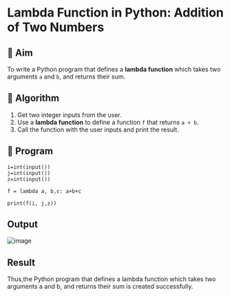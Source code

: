 # Lambda Function in Python: Addition of Two Numbers

## 🎯 Aim
To write a Python program that defines a **lambda function** which takes two arguments `a` and `b`, and returns their sum.

## 🧠 Algorithm
1. Get two integer inputs from the user.
2. Use a **lambda function** to define a function `f` that returns `a + b`.
3. Call the function with the user inputs and print the result.

## 🧾 Program
```
i=int(input())
j=int(input())
z=int(input())

f = lambda a, b,c: a+b+c

print(f(i, j,z))
```

## Output

![image](https://github.com/user-attachments/assets/c67311de-5870-42b4-94bb-1b4c2fb0c356)
## Result

Thus,the Python program that defines a lambda function which takes two arguments a and b, and returns their sum is created successfully.
